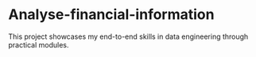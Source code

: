 # Analyse-financial-information
This project showcases my end-to-end skills in data engineering through practical modules.
